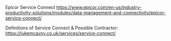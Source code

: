 Epicor Service Connect https://www.epicor.com/en-us/industry-productivity-solutions/modules/data-management-and-connectivity/epicor-service-connect/

Definitions of Service Connect & Possible Contractor: https://lukemcavoy.co.uk/services/service-connect/ 
